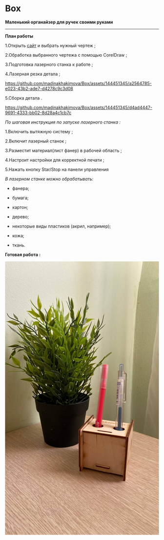 # Box
**Маленький органайзер для ручек своими руками**
*******************
**План работы**

1.Открыть [сайт](https://cy1505.tmweb.ru) и выбрать нужный чертеж ;

2.Обработка выбранного чертежа с помощью CorelDraw ;

3.Подготовка лазерного станка к работе ;

4.Лазерная резка детала ;



https://github.com/madinakhakimova/Box/assets/144451345/a2564785-e023-43b2-ade7-d4278c9c3d08






5.Сборка детала .


https://github.com/madinakhakimova/Box/assets/144451345/d4ad4447-9691-4333-bb02-8d28a4c1cb7c



*По шаговая инструкция по запуске лазерного станка :*

1.Включить вытяжную систему ;

2.Включит лазерный станок ;

3.Разместит материал(лист фанер) в рабочей область ;

4.Настроит настройки для корректной печати ;

5.Нажать кнопку Star/Stop на панели управления


*В лазерном станке можно обрабатывать:*

  - фанера;
  
  - бумага;
  
  - картон;
  
  - дерево;
  
  - некоторые виды пластиков (акрил, например);
  
  - кожа;
  
  - ткань.

  **Готовая работа :** 

  ![Img](photo_2023-09-30_17-39-12.jpg)
